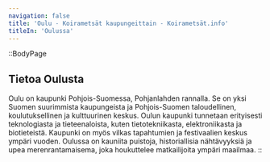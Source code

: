 ```yaml
---
navigation: false
title: 'Oulu - Koirametsät kaupungeittain - Koirametsät.info'
titleIn: 'Oulussa'
---
```


::BodyPage
## Tietoa Oulusta
Oulu on kaupunki Pohjois-Suomessa, Pohjanlahden rannalla. Se on yksi Suomen suurimmista kaupungeista ja Pohjois-Suomen taloudellinen, koulutuksellinen ja kulttuurinen keskus. Oulun kaupunki tunnetaan erityisesti teknologiasta ja tieteenaloista, kuten tietotekniikasta, elektroniikasta ja biotieteistä. Kaupunki on myös vilkas tapahtumien ja festivaalien keskus ympäri vuoden. Oulussa on kauniita puistoja, historiallisia nähtävyyksiä ja upea merenrantamaisema, joka houkuttelee matkailijoita ympäri maailmaa.
::